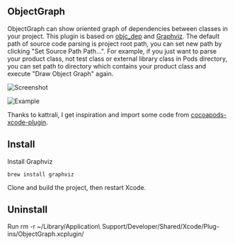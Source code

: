 ## ObjectGraph
ObjectGraph can show oriented graph of dependencies between classes in your project.
This plugin is based on [objc_dep](https://github.com/nst/objc_dep) and [Graphviz](http://www.graphviz.org/).
The default path of source code parsing is project root path, you can set new path by clicking "Set Source Path Path...".
For example, if you just want to parse your product class, not test class or external library class in Pods directory, you can set path to directory which contains your product class and execute "Draw Object Graph" again.

![Screenshot](https://raw.githubusercontent.com/vampirewalk/ObjectGraph-Xcode/master/ScreenShot.png)

![Example](https://raw.githubusercontent.com/vampirewalk/ObjectGraph-Xcode/master/ObjectGraph.png)

Thanks to kattrali, I get inspiration and import some code from [cocoapods-xcode-plugin](https://github.com/kattrali/cocoapods-xcode-plugin).

## Install 
Install Graphviz
```
brew install graphviz
```

Clone and build the project, then restart Xcode.

## Uninstall
Run rm -r ~/Library/Application\ Support/Developer/Shared/Xcode/Plug-ins/ObjectGraph.xcplugin/
